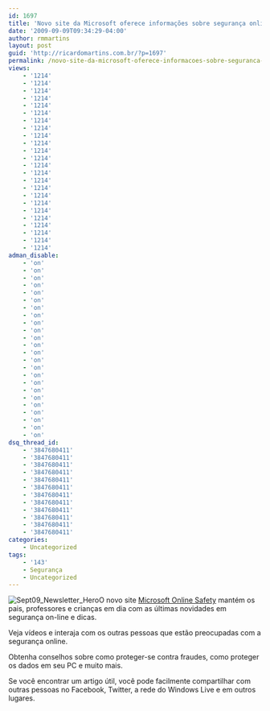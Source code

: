 ```yaml
---
id: 1697
title: 'Novo site da Microsoft oferece informações sobre segurança online'
date: '2009-09-09T09:34:29-04:00'
author: rmmartins
layout: post
guid: 'http://ricardomartins.com.br/?p=1697'
permalink: /novo-site-da-microsoft-oferece-informacoes-sobre-seguranca-online/
views:
    - '1214'
    - '1214'
    - '1214'
    - '1214'
    - '1214'
    - '1214'
    - '1214'
    - '1214'
    - '1214'
    - '1214'
    - '1214'
    - '1214'
    - '1214'
    - '1214'
    - '1214'
    - '1214'
    - '1214'
    - '1214'
    - '1214'
    - '1214'
    - '1214'
    - '1214'
    - '1214'
    - '1214'
adman_disable:
    - 'on'
    - 'on'
    - 'on'
    - 'on'
    - 'on'
    - 'on'
    - 'on'
    - 'on'
    - 'on'
    - 'on'
    - 'on'
    - 'on'
    - 'on'
    - 'on'
    - 'on'
    - 'on'
    - 'on'
    - 'on'
    - 'on'
    - 'on'
    - 'on'
    - 'on'
    - 'on'
    - 'on'
dsq_thread_id:
    - '3847680411'
    - '3847680411'
    - '3847680411'
    - '3847680411'
    - '3847680411'
    - '3847680411'
    - '3847680411'
    - '3847680411'
    - '3847680411'
    - '3847680411'
    - '3847680411'
    - '3847680411'
categories:
    - Uncategorized
tags:
    - '143'
    - Segurança
    - Uncategorized
---
```


![Sept09_Newsletter_Hero](http://www.ricardomartins.com.br/wp-content/uploads/2009/09/Sept09_Newsletter_Hero.jpg "Sept09_Newsletter_Hero")O novo site [Microsoft Online Safety](http://www.microsoft.com/protect/) mantém os pais, professores e crianças em dia com as últimas novidades em segurança on-line e dicas.

Veja vídeos e interaja com os outras pessoas que estão preocupadas com a segurança online.

Obtenha conselhos sobre como proteger-se contra fraudes, como proteger os dados em seu PC e muito mais.

Se você encontrar um artigo útil, você pode facilmente compartilhar com outras pessoas no Facebook, Twitter, a rede do Windows Live e em outros lugares.